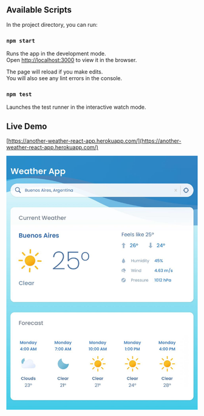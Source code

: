 ## Available Scripts

In the project directory, you can run:

### `npm start`

Runs the app in the development mode.\
Open [http://localhost:3000](http://localhost:3000) to view it in the browser.

The page will reload if you make edits.\
You will also see any lint errors in the console.

### `npm test`

Launches the test runner in the interactive watch mode.

## Live Demo

[https://another-weather-react-app.herokuapp.com/](https://another-weather-react-app.herokuapp.com/)

<img src="public/preview.jpeg" alt="App Preview"/>

